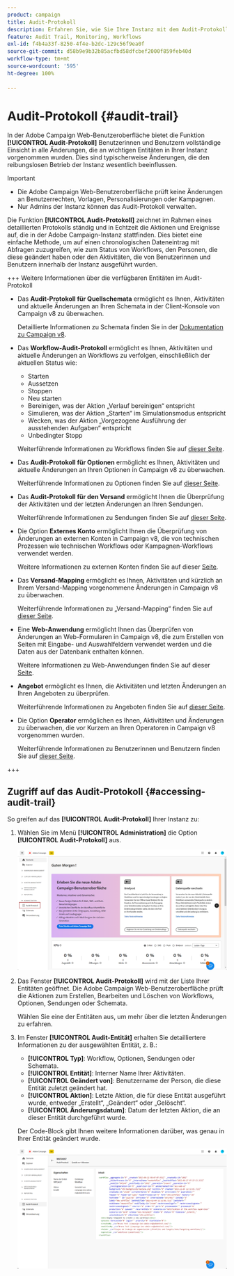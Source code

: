 ```yaml
---
product: campaign
title: Audit-Protokoll
description: Erfahren Sie, wie Sie Ihre Instanz mit dem Audit-Protokoll von Campaign überwachen.
feature: Audit Trail, Monitoring, Workflows
exl-id: f4b4a33f-8250-4f4e-b2dc-129c56f9ea0f
source-git-commit: d58b9e9b32b85acfbd58dfcbef2000f859feb40d
workflow-type: tm+mt
source-wordcount: '595'
ht-degree: 100%

---
```


# Audit-Protokoll {#audit-trail}

In der Adobe Campaign Web-Benutzeroberfläche bietet die Funktion **[!UICONTROL Audit-Protokoll]** Benutzerinnen und Benutzern vollständige Einsicht in alle Änderungen, die an wichtigen Entitäten in Ihrer Instanz vorgenommen wurden. Dies sind typischerweise Änderungen, die den reibungslosen Betrieb der Instanz wesentlich beeinflussen.

>[!IMPORTANT]
>
>* Die Adobe Campaign Web-Benutzeroberfläche prüft keine Änderungen an Benutzerrechten, Vorlagen, Personalisierungen oder Kampagnen.
>* Nur Admins der Instanz können das Audit-Protokoll verwalten.

Die Funktion **[!UICONTROL Audit-Protokoll]** zeichnet im Rahmen eines detaillierten Protokolls ständig und in Echtzeit die Aktionen und Ereignisse auf, die in der Adobe Campaign-Instanz stattfinden. Dies bietet eine einfache Methode, um auf einen chronologischen Dateneintrag mit Abfragen zuzugreifen, wie zum Status von Workflows, den Personen, die diese geändert haben oder den Aktivitäten, die von Benutzerinnen und Benutzern innerhalb der Instanz ausgeführt wurden.

+++ Weitere Informationen über die verfügbaren Entitäten im Audit-Protokoll

* Das **Audit-Protokoll für Quellschemata** ermöglicht es Ihnen, Aktivitäten und aktuelle Änderungen an Ihren Schemata in der Client-Konsole von Campaign v8 zu überwachen.

  Detaillierte Informationen zu Schemata finden Sie in der [Dokumentation zu Campaign v8](https://experienceleague.adobe.com/de/docs/campaign/campaign-v8/developer/shemas-forms/schemas).

* Das **Workflow-Audit-Protokoll** ermöglicht es Ihnen, Aktivitäten und aktuelle Änderungen an Workflows zu verfolgen, einschließlich der aktuellen Status wie:

   * Starten
   * Aussetzen
   * Stoppen
   * Neu starten
   * Bereinigen, was der Aktion „Verlauf bereinigen“ entspricht
   * Simulieren, was der Aktion „Starten“ im Simulationsmodus entspricht
   * Wecken, was der Aktion „Vorgezogene Ausführung der ausstehenden Aufgaben“ entspricht
   * Unbedingter Stopp

  Weiterführende Informationen zu Workflows finden Sie auf [dieser Seite](../workflows/gs-workflows.md).

* Das **Audit-Protokoll für Optionen** ermöglicht es Ihnen, Aktivitäten und aktuelle Änderungen an Ihren Optionen in Campaign v8 zu überwachen.

  Weiterführende Informationen zu Optionen finden Sie auf [dieser Seite](https://experienceleague.adobe.com/de/docs/campaign-classic/using/installing-campaign-classic/appendices/configuring-campaign-options).

* Das **Audit-Protokoll für den Versand** ermöglicht Ihnen die Überprüfung der Aktivitäten und der letzten Änderungen an Ihren Sendungen.

  Weiterführende Informationen zu Sendungen finden Sie auf [dieser Seite](../msg/gs-deliveries.md).

* Die Option **Externes Konto** ermöglicht Ihnen die Überprüfung von Änderungen an externen Konten in Campaign v8, die von technischen Prozessen wie technischen Workflows oder Kampagnen-Workflows verwendet werden.

  Weitere Informationen zu externen Konten finden Sie auf dieser [Seite](../administration/external-account.md).

* Das **Versand-Mapping** ermöglicht es Ihnen, Aktivitäten und kürzlich an Ihrem Versand-Mapping vorgenommene Änderungen in Campaign v8 zu überwachen.

  Weiterführende Informationen zu „Versand-Mapping“ finden Sie auf [dieser Seite](https://experienceleague.adobe.com/de/docs/campaign/campaign-v8/audience/add-profiles/target-mappings).

* Eine **Web-Anwendung** ermöglicht Ihnen das Überprüfen von Änderungen an Web-Formularen in Campaign v8, die zum Erstellen von Seiten mit Eingabe- und Auswahlfeldern verwendet werden und die Daten aus der Datenbank enthalten können.

  Weitere Informationen zu Web-Anwendungen finden Sie auf dieser [Seite](https://experienceleague.adobe.com/de/docs/campaign/campaign-v8/content/webapps).

* **Angebot** ermöglicht es Ihnen, die Aktivitäten und letzten Änderungen an Ihren Angeboten zu überprüfen.

  Weiterführende Informationen zu Angeboten finden Sie auf [dieser Seite](../msg/offers.md).

* Die Option **Operator** ermöglichen es Ihnen, Aktivitäten und Änderungen zu überwachen, die vor Kurzem an Ihren Operatoren in Campaign v8 vorgenommen wurden.

  Weiterführende Informationen zu Benutzerinnen und Benutzern finden Sie auf [dieser Seite](https://experienceleague.adobe.com/de/docs/campaign/campaign-v8/offers/interaction-settings/interaction-operators).

+++

## Zugriff auf das Audit-Protokoll {#accessing-audit-trail}

So greifen auf das **[!UICONTROL Audit-Protokoll]** Ihrer Instanz zu:

1. Wählen Sie im Menü **[!UICONTROL Administration]** die Option **[!UICONTROL Audit-Protokoll]** aus.

   ![Screenshot mit dem Menü „Administration“ mit ausgewählter Option „Audit-Protokoll“](assets/audit-trail-1.png)

1. Das Fenster **[!UICONTROL Audit-Protokoll]** wird mit der Liste Ihrer Entitäten geöffnet. Die Adobe Campaign Web-Benutzeroberfläche prüft die Aktionen zum Erstellen, Bearbeiten und Löschen von Workflows, Optionen, Sendungen oder Schemata.

   Wählen Sie eine der Entitäten aus, um mehr über die letzten Änderungen zu erfahren.

1. Im Fenster **[!UICONTROL Audit-Entität]** erhalten Sie detailliertere Informationen zu der ausgewählten Entität, z. B.:

   * **[!UICONTROL Typ]**: Workflow, Optionen, Sendungen oder Schemata.
   * **[!UICONTROL Entität]**: Interner Name Ihrer Aktivitäten.
   * **[!UICONTROL Geändert von]**: Benutzername der Person, die diese Entität zuletzt geändert hat.
   * **[!UICONTROL Aktion]**: Letzte Aktion, die für diese Entität ausgeführt wurde, entweder „Erstellt“, „Geändert“ oder „Gelöscht“.
   * **[!UICONTROL Änderungsdatum]**: Datum der letzten Aktion, die an dieser Entität durchgeführt wurde.

   Der Code-Block gibt Ihnen weitere Informationen darüber, was genau in Ihrer Entität geändert wurde.

   ![Screenshot mit dem Fenster „Audit-Entität“ mit detaillierten Informationen zu Änderungen](assets/audit-trail-2.png)